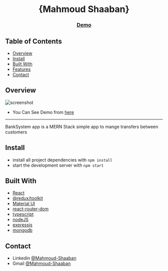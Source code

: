<!-- Please update value in the {}  -->

<h1 align="center">{Mahmoud Shaaban}</h1>

<div align="center">
  <h3>
    <a href="https://bank--system.herokuapp.com/">
      Demo
    </a>
  </h3>
</div>

<!-- TABLE OF CONTENTS -->

## Table of Contents
 
- [Overview](#overview)
- [Install](#install)
- [Built With](#built-with)
- [Features](#features)
- [Contact](#contact)

<!-- OVERVIEW -->

## Overview
![screenshot](https://github.com/mahmoudzin/BankSystem/blob/master/main.png)

- You Can See Demo from [here](https://bank--system.herokuapp.com/)

----------------------------------------------------------------

BankSystem app is a MERN Stack simple app to mange transfers between customers

## Install 

- install all project dependencies with `npm install`
- start the development server with `npm start`

## Built With

- [React](https://reactjs.org/)
- [@redux/toolkit](https://redux-toolkit.js.org/)
- [Material UI](https://mui.com/)
- [react-router-dom](https://reactrouter.com/docs/en/v6)
- [typescript](https://www.typescriptlang.org/)
- [nodeJS](https://nodejs.org/en/)
- [expressjs](https://expressjs.com/)
- [mongodb](https://www.mongodb.com/)


## Contact

- Linkedin [@Mahmoud-Shaaban](https://www.linkedin.com/in/mahmoud-shaaban-5192b720a/)
- Gmail [@Mahmoud-Shaaban](mahmoudshaaban01013193132@gmail.com)
